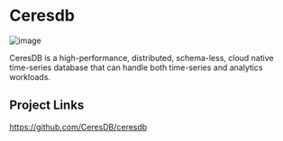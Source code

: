 # Ceresdb
![image](https://user-images.githubusercontent.com/1535119/173604730-70a21b89-d5a8-4932-b0da-61ff2f49a7aa.png)

CeresDB is a high-performance, distributed, schema-less, cloud native time-series database that can handle both time-series and analytics workloads.


## Project Links
https://github.com/CeresDB/ceresdb
